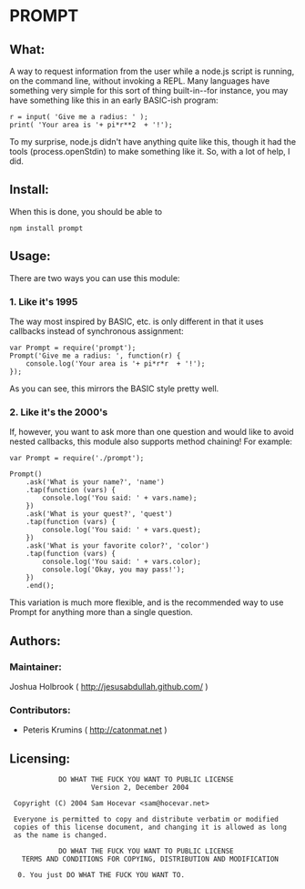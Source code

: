 # PROMPT

## What:

A way to request information from the user while a node.js script is running, on the command line, without invoking a REPL. Many languages have something very simple for this sort of thing built-in--for instance, you may have something like this in an early BASIC-ish program:

    r = input( 'Give me a radius: ' );
    print( 'Your area is '+ pi*r**2  + '!');

To my surprise, node.js didn't have anything quite like this, though it had the tools (process.openStdin) to make something like it. So, with a lot of help, I did.

## Install:

When this is done, you should be able to

    npm install prompt

## Usage:

There are two ways you can use this module:

### 1. Like it's 1995

The way most inspired by BASIC, etc. is only different in that it uses callbacks instead of synchronous assignment:

    var Prompt = require('prompt');
    Prompt('Give me a radius: ', function(r) {
        console.log('Your area is '+ pi*r*r  + '!');
    });

As you can see, this mirrors the BASIC style pretty well.

### 2. Like it's the 2000's

If, however, you want to ask more than one question and would like to avoid nested callbacks, this module also supports method chaining! For example:

    var Prompt = require('./prompt');

    Prompt()
        .ask('What is your name?', 'name')
        .tap(function (vars) {
            console.log('You said: ' + vars.name);
        })
        .ask('What is your quest?', 'quest')
        .tap(function (vars) {
            console.log('You said: ' + vars.quest);
        })
        .ask('What is your favorite color?', 'color')
        .tap(function (vars) {
            console.log('You said: ' + vars.color);
            console.log('Okay, you may pass!');
        })
        .end();

This variation is much more flexible, and is the recommended way to use Prompt
for anything more than a single question.

## Authors:

### Maintainer: 
Joshua Holbrook ( <http://jesusabdullah.github.com/> )

### Contributors:
* Peteris Krumins ( <http://catonmat.net> )

## Licensing:

                DO WHAT THE FUCK YOU WANT TO PUBLIC LICENSE
                        Version 2, December 2004

     Copyright (C) 2004 Sam Hocevar <sam@hocevar.net>

     Everyone is permitted to copy and distribute verbatim or modified
     copies of this license document, and changing it is allowed as long
     as the name is changed.

                DO WHAT THE FUCK YOU WANT TO PUBLIC LICENSE
       TERMS AND CONDITIONS FOR COPYING, DISTRIBUTION AND MODIFICATION

      0. You just DO WHAT THE FUCK YOU WANT TO.
